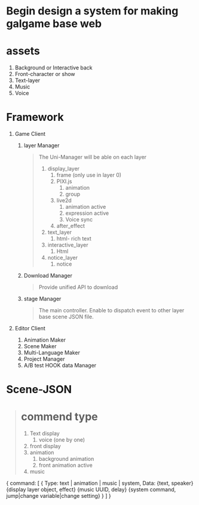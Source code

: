 # Begin design a system for making galgame base web

# assets

1. Background or Interactive back
2. Front-character or show
3. Text-layer
4. Music
5. Voice

# Framework

1. Game Client

   1. layer Manager

      > The Uni-Manager will be able on each layer
      >
      > 1. display_layer
      >    1. frame (only use in layer 0)
      >    2. PIXI.js
      >       1. animation
      >       2. group
      >    3. live2d
      >       1. animation active
      >       2. expression active
      >       3. Voice sync
      >    4. after_effect
      > 2. text_layer
      >    1. html- rich text
      > 3. interactive_layer
      >    1. Html
      > 4. notice_layer
      >    1. notice

   2. Download Manager

      > Provide unified API to download

   3. stage Manager

      > The main controller. Enable to dispatch event to other layer base scene JSON file.

2. Editor Client

   1. Animation Maker
   2. Scene Maker
   3. Multi-Language Maker
   4. Project Manager
   5. A/B test HOOK data Manager


# Scene-JSON

> # commend type
>
> 1. Text display
>    1. voice (one by one)
> 2. front display
> 3. animation
>    1. background animation
>    2. front animation active
> 4. music

{
    command: [
        {
            Type: text | animation | music | system, 
            Data: 
            	{text, speaker}
            	{display layer object, effect}
        		{music UUID, delay} 
				{system command, jump|change variable|change setting}
		}
    ]
}